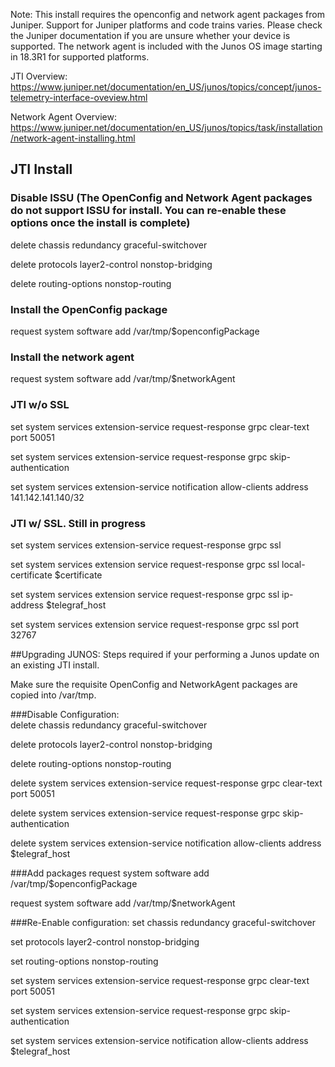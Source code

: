 Note: This install requires the openconfig and network agent packages from Juniper. Support for Juniper platforms and code trains varies. Please check the Juniper documentation if you are unsure whether your device is supported.  The network agent is included with the Junos OS image starting in 18.3R1 for supported platforms.

JTI Overview: https://www.juniper.net/documentation/en_US/junos/topics/concept/junos-telemetry-interface-oveview.html

Network Agent Overview: https://www.juniper.net/documentation/en_US/junos/topics/task/installation/network-agent-installing.html

## JTI Install


### Disable ISSU (The OpenConfig and Network Agent packages do not support ISSU for install. You can re-enable these options once the install is complete)

delete chassis redundancy graceful-switchover

delete protocols layer2-control nonstop-bridging

delete routing-options nonstop-routing



### Install the OpenConfig package 

request system software add /var/tmp/$openconfigPackage



### Install the network agent

request system software add /var/tmp/$networkAgent


### JTI w/o SSL

set system services extension-service request-response grpc clear-text port 50051

set system services extension-service request-response grpc skip-authentication

set system services extension-service notification allow-clients address 141.142.141.140/32



### JTI w/ SSL. Still in progress

set system services extension-service request-response grpc ssl

set system services extension service request-response grpc ssl local-certificate $certificate

set system services extension service request-response grpc ssl ip-address $telegraf_host

set system services extension service request-response grpc ssl port 32767


##Upgrading JUNOS:  Steps required if your performing a Junos update on an existing JTI install.


Make sure the requisite OpenConfig and NetworkAgent packages are copied into /var/tmp.

###Disable Configuration:  
delete chassis redundancy graceful-switchover

delete protocols layer2-control nonstop-bridging

delete routing-options nonstop-routing

delete system services extension-service request-response grpc clear-text port 50051

delete system services extension-service request-response grpc skip-authentication

delete system services extension-service notification allow-clients address $telegraf_host



###Add packages
request system software add /var/tmp/$openconfigPackage

request system software add /var/tmp/$networkAgent



###Re-Enable configuration:
set chassis redundancy graceful-switchover

set protocols layer2-control nonstop-bridging

set routing-options nonstop-routing

set system services extension-service request-response grpc clear-text port 50051

set system services extension-service request-response grpc skip-authentication

set system services extension-service notification allow-clients address $telegraf_host
